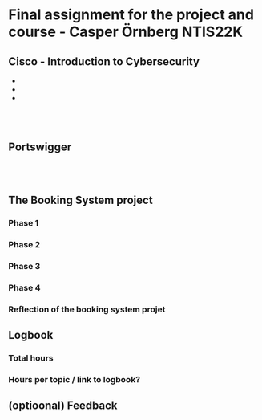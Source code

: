 # Final assignment for the project and course - Casper Örnberg NTIS22K 

## Cisco - Introduction to Cybersecurity
-
-
-

<br>
<br>

## Portswigger

<br>
<br>

## The Booking System project
 
### Phase 1

### Phase 2

### Phase 3


### Phase 4

### Reflection of the booking system projet

## Logbook

### Total hours
### Hours per topic / link to logbook?

## (optioonal) Feedback
